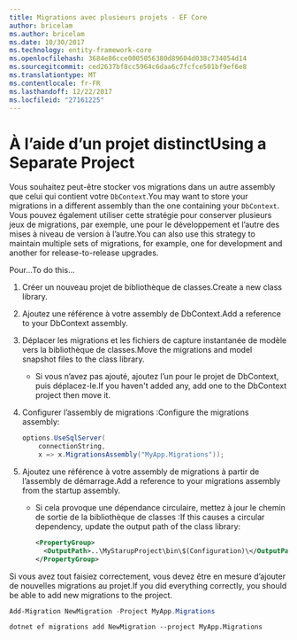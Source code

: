 ```yaml
---
title: Migrations avec plusieurs projets - EF Core
author: bricelam
ms.author: bricelam
ms.date: 10/30/2017
ms.technology: entity-framework-core
ms.openlocfilehash: 3684e86cce0005056380d89604d038c734054d14
ms.sourcegitcommit: ced2637bf8cc5964c6daa6c7fcfce501bf9ef6e8
ms.translationtype: MT
ms.contentlocale: fr-FR
ms.lasthandoff: 12/22/2017
ms.locfileid: "27161225"
---
```

<a name="using-a-separate-project"></a><span data-ttu-id="225de-102">À l’aide d’un projet distinct</span><span class="sxs-lookup"><span data-stu-id="225de-102">Using a Separate Project</span></span>
========================
<span data-ttu-id="225de-103">Vous souhaitez peut-être stocker vos migrations dans un autre assembly que celui qui contient votre `DbContext`.</span><span class="sxs-lookup"><span data-stu-id="225de-103">You may want to store your migrations in a different assembly than the one containing your `DbContext`.</span></span> <span data-ttu-id="225de-104">Vous pouvez également utiliser cette stratégie pour conserver plusieurs jeux de migrations, par exemple, une pour le développement et l’autre des mises à niveau de version à l’autre.</span><span class="sxs-lookup"><span data-stu-id="225de-104">You can also use this strategy to maintain multiple sets of migrations, for example, one for development and another for release-to-release upgrades.</span></span>

<span data-ttu-id="225de-105">Pour...</span><span class="sxs-lookup"><span data-stu-id="225de-105">To do this...</span></span>

1. <span data-ttu-id="225de-106">Créer un nouveau projet de bibliothèque de classes.</span><span class="sxs-lookup"><span data-stu-id="225de-106">Create a new class library.</span></span>

2. <span data-ttu-id="225de-107">Ajoutez une référence à votre assembly de DbContext.</span><span class="sxs-lookup"><span data-stu-id="225de-107">Add a reference to your DbContext assembly.</span></span>

3. <span data-ttu-id="225de-108">Déplacer les migrations et les fichiers de capture instantanée de modèle vers la bibliothèque de classes.</span><span class="sxs-lookup"><span data-stu-id="225de-108">Move the migrations and model snapshot files to the class library.</span></span>
   * <span data-ttu-id="225de-109">Si vous n’avez pas ajouté, ajoutez l’un pour le projet de DbContext, puis déplacez-le.</span><span class="sxs-lookup"><span data-stu-id="225de-109">If you haven't added any, add one to the DbContext project then move it.</span></span>

4. <span data-ttu-id="225de-110">Configurer l’assembly de migrations :</span><span class="sxs-lookup"><span data-stu-id="225de-110">Configure the migrations assembly:</span></span>

   ``` csharp
   options.UseSqlServer(
       connectionString,
       x => x.MigrationsAssembly("MyApp.Migrations"));
   ```

5. <span data-ttu-id="225de-111">Ajoutez une référence à votre assembly de migrations à partir de l’assembly de démarrage.</span><span class="sxs-lookup"><span data-stu-id="225de-111">Add a reference to your migrations assembly from the startup assembly.</span></span>
   * <span data-ttu-id="225de-112">Si cela provoque une dépendance circulaire, mettez à jour le chemin de sortie de la bibliothèque de classes :</span><span class="sxs-lookup"><span data-stu-id="225de-112">If this causes a circular dependency, update the output path of the class library:</span></span>

     ``` xml
     <PropertyGroup>
       <OutputPath>..\MyStarupProject\bin\$(Configuration)\</OutputPath>
     </PropertyGroup>
     ```

<span data-ttu-id="225de-113">Si vous avez tout faisiez correctement, vous devez être en mesure d’ajouter de nouvelles migrations au projet.</span><span class="sxs-lookup"><span data-stu-id="225de-113">If you did everything correctly, you should be able to add new migrations to the project.</span></span>

``` powershell
Add-Migration NewMigration -Project MyApp.Migrations
```
``` Console
dotnet ef migrations add NewMigration --project MyApp.Migrations
```
